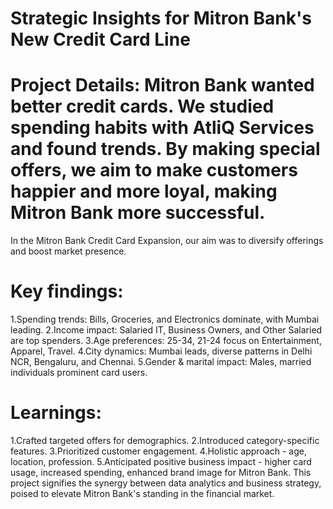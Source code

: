 # Strategic Insights for Mitron Bank's New Credit Card Line

# Project Details: Mitron Bank wanted better credit cards. We studied spending habits with AtliQ Services and found trends. By making special offers, we aim to make customers happier and more loyal, making Mitron Bank more successful.
In the Mitron Bank Credit Card Expansion, our aim was to diversify offerings and boost market presence.

# Key findings:

1.Spending trends: Bills, Groceries, and Electronics dominate, with Mumbai leading.
2.Income impact: Salaried IT, Business Owners, and Other Salaried are top spenders.
3.Age preferences: 25-34, 21-24 focus on Entertainment, Apparel, Travel.
4.City dynamics: Mumbai leads, diverse patterns in Delhi NCR, Bengaluru, and Chennai.
5.Gender & marital impact: Males, married individuals prominent card users.

# Learnings:

1.Crafted targeted offers for demographics.
2.Introduced category-specific features.
3.Prioritized customer engagement.
4.Holistic approach - age, location, profession.
5.Anticipated positive business impact - higher card usage, increased spending, enhanced brand image for Mitron Bank. This project signifies the synergy between data analytics and business strategy, poised to elevate Mitron Bank's standing in the financial market.
